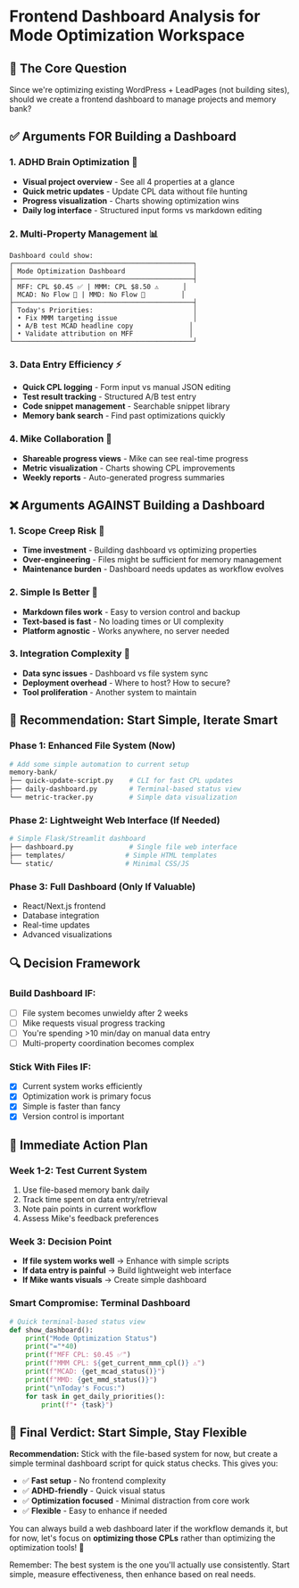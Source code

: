 # Frontend Dashboard Analysis for Mode Optimization Workspace

## 🎯 **The Core Question**
Since we're optimizing existing WordPress + LeadPages (not building sites), should we create a frontend dashboard to manage projects and memory bank?

## ✅ **Arguments FOR Building a Dashboard**

### **1. ADHD Brain Optimization** 🧠
- **Visual project overview** - See all 4 properties at a glance
- **Quick metric updates** - Update CPL data without file hunting
- **Progress visualization** - Charts showing optimization wins
- **Daily log interface** - Structured input forms vs markdown editing

### **2. Multi-Property Management** 📊
```
Dashboard could show:
┌─────────────────────────────────────────────┐
│ Mode Optimization Dashboard                 │
├─────────────────────────────────────────────┤
│ MFF: CPL $0.45 ✅ | MMM: CPL $8.50 ⚠️      │
│ MCAD: No Flow 🔨 | MMD: No Flow 🔨         │
├─────────────────────────────────────────────┤
│ Today's Priorities:                         │
│ • Fix MMM targeting issue                   │
│ • A/B test MCAD headline copy              │
│ • Validate attribution on MFF              │
└─────────────────────────────────────────────┘
```

### **3. Data Entry Efficiency** ⚡
- **Quick CPL logging** - Form input vs manual JSON editing
- **Test result tracking** - Structured A/B test entry
- **Code snippet management** - Searchable snippet library
- **Memory bank search** - Find past optimizations quickly

### **4. Mike Collaboration** 🤝
- **Shareable progress views** - Mike can see real-time progress
- **Metric visualization** - Charts showing CPL improvements
- **Weekly reports** - Auto-generated progress summaries

## ❌ **Arguments AGAINST Building a Dashboard**

### **1. Scope Creep Risk** 🚨
- **Time investment** - Building dashboard vs optimizing properties
- **Over-engineering** - Files might be sufficient for memory management
- **Maintenance burden** - Dashboard needs updates as workflow evolves

### **2. Simple Is Better** 📝
- **Markdown files work** - Easy to version control and backup
- **Text-based is fast** - No loading times or UI complexity
- **Platform agnostic** - Works anywhere, no server needed

### **3. Integration Complexity** 🔧
- **Data sync issues** - Dashboard vs file system sync
- **Deployment overhead** - Where to host? How to secure?
- **Tool proliferation** - Another system to maintain

## 🎯 **Recommendation: Start Simple, Iterate Smart**

### **Phase 1: Enhanced File System (Now)**
```bash
# Add some simple automation to current setup
memory-bank/
├── quick-update-script.py    # CLI for fast CPL updates
├── daily-dashboard.py        # Terminal-based status view
└── metric-tracker.py         # Simple data visualization
```

### **Phase 2: Lightweight Web Interface (If Needed)**
```bash
# Simple Flask/Streamlit dashboard
├── dashboard.py              # Single file web interface
├── templates/               # Simple HTML templates
└── static/                  # Minimal CSS/JS
```

### **Phase 3: Full Dashboard (Only If Valuable)**
- React/Next.js frontend
- Database integration
- Real-time updates
- Advanced visualizations

## 🔍 **Decision Framework**

### **Build Dashboard IF:**
- [ ] File system becomes unwieldy after 2 weeks
- [ ] Mike requests visual progress tracking
- [ ] You're spending >10 min/day on manual data entry
- [ ] Multi-property coordination becomes complex

### **Stick With Files IF:**
- [x] Current system works efficiently
- [x] Optimization work is primary focus
- [x] Simple is faster than fancy
- [x] Version control is important

## 🚀 **Immediate Action Plan**

### **Week 1-2: Test Current System**
1. Use file-based memory bank daily
2. Track time spent on data entry/retrieval
3. Note pain points in current workflow
4. Assess Mike's feedback preferences

### **Week 3: Decision Point**
- **If file system works well** → Enhance with simple scripts
- **If data entry is painful** → Build lightweight web interface
- **If Mike wants visuals** → Create simple dashboard

### **Smart Compromise: Terminal Dashboard**
```python
# Quick terminal-based status view
def show_dashboard():
    print("Mode Optimization Status")
    print("="*40)
    print(f"MFF CPL: $0.45 ✅")
    print(f"MMM CPL: ${get_current_mmm_cpl()} ⚠️")
    print(f"MCAD: {get_mcad_status()}")
    print(f"MMD: {get_mmd_status()}")
    print("\nToday's Focus:")
    for task in get_daily_priorities():
        print(f"• {task}")
```

## 🎯 **Final Verdict: Start Simple, Stay Flexible**

**Recommendation:** Stick with the file-based system for now, but create a simple terminal dashboard script for quick status checks. This gives you:

- ✅ **Fast setup** - No frontend complexity
- ✅ **ADHD-friendly** - Quick visual status
- ✅ **Optimization focused** - Minimal distraction from core work
- ✅ **Flexible** - Easy to enhance if needed

You can always build a web dashboard later if the workflow demands it, but for now, let's focus on **optimizing those CPLs** rather than optimizing the optimization tools! 🎯

Remember: The best system is the one you'll actually use consistently. Start simple, measure effectiveness, then enhance based on real needs. 